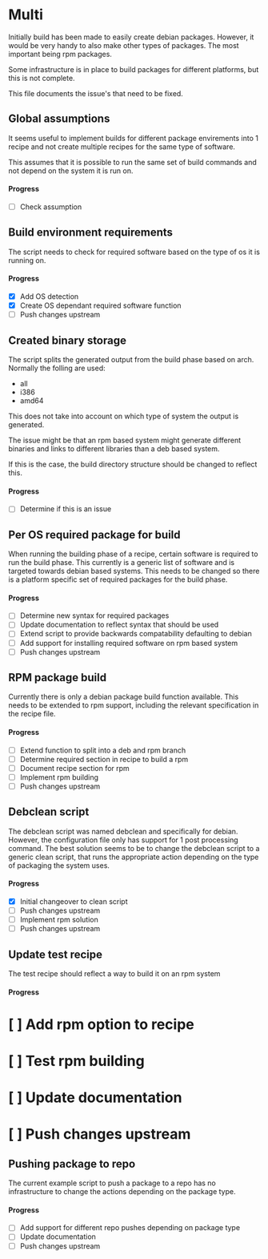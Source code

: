 # Multi

Initially build has been made to easily create debian packages. However,
it would be very handy to also make other types of packages. The most important
being rpm packages.

Some infrastructure is in place to build packages for different platforms, but
this is not complete.

This file documents the issue's that need to be fixed.

## Global assumptions

It seems useful to implement builds for different package envirements into
1 recipe and not create multiple recipes for the same type of software.

This assumes that it is possible to run the same set of build commands and
not depend on the system it is run on.

#### Progress

* [ ] Check assumption

## Build environment requirements

The script needs to check for required software based on the type of os it
is running on.

#### Progress

* [x] Add OS detection
* [x] Create OS dependant required software function
* [ ] Push changes upstream

## Created binary storage

The script splits the generated output from the build phase based on arch.
Normally the folling are used:

* all
* i386
* amd64

This does not take into account on which type of system the output is generated.

The issue might be that an rpm based system might generate different binaries
and links to different libraries than a deb based system.

If this is the case, the build directory structure should be changed to reflect
this.

#### Progress

* [ ] Determine if this is an issue

## Per OS required package for build

When running the building phase of a recipe, certain software is required
to run the build phase. This currently is a generic list of software and is
targeted towards debian based systems. This needs to be changed so there is
a platform specific set of required packages for the build phase.

#### Progress

* [ ] Determine new syntax for required packages
* [ ] Update documentation to reflect syntax that should be used
* [ ] Extend script to provide backwards compatability defaulting to debian
* [ ] Add support for installing required software on rpm based system
* [ ] Push changes upstream

## RPM package build

Currently there is only a debian package build function available. This
needs to be extended to rpm support, including the relevant specification
in the recipe file.

#### Progress

* [ ] Extend function to split into a deb and rpm branch
* [ ] Determine required section in recipe to build a rpm
* [ ] Document recipe section for rpm
* [ ] Implement rpm building
* [ ] Push changes upstream

## Debclean script

The debclean script was named debclean and specifically for debian. However,
the configuration file only has support for 1 post processing command. The
best solution seems to be to change the debclean script to a generic clean
script, that runs the appropriate action depending on the type of packaging
the system uses.

#### Progress

* [x] Initial changeover to clean script
* [ ] Push changes upstream
* [ ] Implement rpm solution
* [ ] Push changes upstream

## Update test recipe

The test recipe should reflect a way to build it on an rpm system

#### Progress

# [ ] Add rpm option to recipe
# [ ] Test rpm building
# [ ] Update documentation
# [ ] Push changes upstream

## Pushing package to repo

The current example script to push a package to a repo has no infrastructure
to change the actions depending on the package type.

#### Progress

* [ ] Add support for different repo pushes depending on package type
* [ ] Update documentation
* [ ] Push changes upstream
